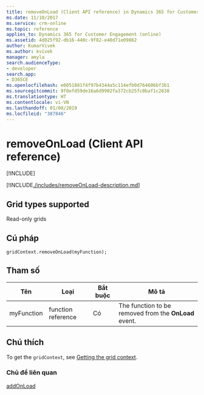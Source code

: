 ```yaml
---
title: removeOnLoad (Client API reference) in Dynamics 365 for Customer Engagement| MicrosoftDocs
ms.date: 11/10/2017
ms.service: crm-online
ms.topic: reference
applies_to: Dynamics 365 for Customer Engagement (online)
ms.assetid: 4d025f92-db16-440c-9f82-e40d71e09862
author: KumarVivek
ms.author: kvivek
manager: amyla
search.audienceType:
- developer
search.app:
- D365CE
ms.openlocfilehash: e0051881f4f97b4344a5c114efb0d764606bf3b1
ms.sourcegitcommit: 9f0efd59de16a6d9902fa372cb25fc0baf1c2838
ms.translationtype: HT
ms.contentlocale: vi-VN
ms.lasthandoff: 01/08/2019
ms.locfileid: "387846"
---
```

# <a name="removeonload-client-api-reference"></a>removeOnLoad (Client API reference)

[!INCLUDE[](../../../../../includes/cc_applies_to_update_9_0_0.md)]

[!INCLUDE[./includes/removeOnLoad-description.md](./includes/removeOnLoad-description.md)]

## <a name="grid-types-supported"></a>Grid types supported

Read-only grids

## <a name="syntax"></a>Cú pháp

`gridContext.removeOnLoad(myFunction);`

## <a name="parameter"></a>Tham số

|Tên|Loại|Bắt buộc|Mô tả|
|--|--|--|--|
|myFunction|function reference|Có|The function to be removed from the **OnLoad** event.

## <a name="remarks"></a>Chú thích

To get the `gridContext`, see [Getting the grid context](../../grids.md#bkmk_gridcontext).

### <a name="related-topics"></a>Chủ đề liên quan

[addOnLoad](addOnLoad.md) 


